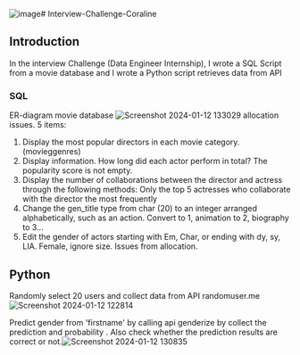 ![image](https://github.com/Dolphuwadol/Interview-Challenge-Coraline/assets/121854744/116accec-0657-492d-b0ef-c88d175e8875)# Interview-Challenge-Coraline

## Introduction
In the interview Challenge (Data Engineer Internship), I wrote a SQL Script from a movie database and I wrote a Python script retrieves data from API

### SQL 
ER-diagram movie database
![Screenshot 2024-01-12 133029](https://github.com/Dolphuwadol/Interview-Challenge-Coraline/assets/121854744/50c0696f-a33f-450b-bf98-f37c0f057f84)
allocation issues. 5 items:
1. Display the most popular directors in each movie category.
(movieggenres)
2. Display information. How long did each actor perform in total?
The popularity score is not empty.
3. Display the number of collaborations between the director and actress through the following methods:
Only the top 5 actresses who collaborate with the director the most frequently
4. Change the gen_title type from char (20) to an integer arranged alphabetically, such as an action.
Convert to 1, animation to 2, biography to 3...
5. Edit the gender of actors starting with Em, Char, or ending with dy, sy, LIA.
Female, ignore size.
Issues from allocation.

## Python
Randomly select 20 users and collect data from API randomuser.me
![Screenshot 2024-01-12 122814](https://github.com/Dolphuwadol/Interview-Challenge-Coraline/assets/121854744/817480f1-e216-45bb-825a-1fe7773a8690)

Predict gender from 'firstname' by calling api genderize by collect the prediction and probability . Also check whether the prediction results are correct or not.![Screenshot 2024-01-12 130835](https://github.com/Dolphuwadol/Interview-Challenge-Coraline/assets/121854744/c4b3ceeb-0a47-4c92-9776-4332241e2ee4)
